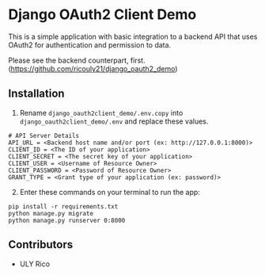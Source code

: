 # Django OAuth2 Client Demo

This is a simple application with basic integration to a backend API that uses OAuth2 for authentication and permission to data.

Please see the backend counterpart, first. (https://github.com/ricouly21/django_oauth2_demo)

## Installation

1. Rename ```django_oauth2client_demo/.env.copy``` into ```django_oauth2client_demo/.env``` and replace these values.
```
# API Server Details
API_URL = <Backend host name and/or port (ex: http://127.0.0.1:8000)>
CLIENT_ID = <The ID of your application>
CLIENT_SECRET = <The secret key of your application>
CLIENT_USER = <Username of Resource Owner>
CLIENT_PASSWORD = <Password of Resource Owner>
GRANT_TYPE = <Grant type of your application (ex: password)>
```

2. Enter these commands on your terminal to run the app:
```
pip install -r requirements.txt
python manage.py migrate
python manage.py runserver 0:8000
```

## Contributors
* ULY Rico

